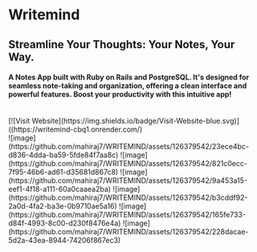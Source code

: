 # Writemind 
## Streamline Your Thoughts: Your Notes, Your Way.
#### A Notes App built with Ruby on Rails and PostgreSQL. It's designed for seamless note-taking and organization, offering a clean interface and powerful features. Boost your productivity with this intuitive app!
</br>
[![Visit Website](https://img.shields.io/badge/Visit-Website-blue.svg)]((https://writemind-cbq1.onrender.com/)
</br>
![image](https://github.com/mahiraj7/WRITEMIND/assets/126379542/23ece4bc-d836-4dda-ba59-5fde84f7aa8c)
![image](https://github.com/mahiraj7/WRITEMIND/assets/126379542/821c0ecc-7f95-46b6-ad61-d35681d867c8)
![image](https://github.com/mahiraj7/WRITEMIND/assets/126379542/9a453a15-eef1-4f18-a111-60a0caaea2ba)
![image](https://github.com/mahiraj7/WRITEMIND/assets/126379542/b3cddf92-2a0d-4fa2-ba3e-0b9710ae5a16)
![image](https://github.com/mahiraj7/WRITEMIND/assets/126379542/165fe733-d84f-4993-8c00-d230f8476e4a)
![image](https://github.com/mahiraj7/WRITEMIND/assets/126379542/228dacae-5d2a-43ea-8944-74206f867ec3)






